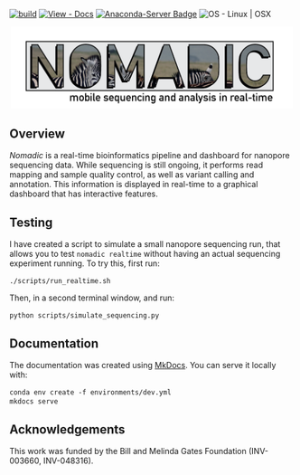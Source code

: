 [![build](https://github.com/JasonAHendry/nomadic/actions/workflows/build.yml/badge.svg)](https://github.com/JasonAHendry/nomadic/actions/workflows/build.yml)
[![View - Docs](https://img.shields.io/badge/View-Docs-blue?logo=materialformkdocs&logoColor=blue)](https://jasonahendry.github.io/nomadic/)
[![Anaconda-Server Badge](https://anaconda.org/bioconda/nomadic/badges/downloads.svg)](https://anaconda.org/bioconda/nomadic)
![OS - Linux | OSX](https://img.shields.io/badge/OS-Linux_|_OSX-informational)
<p align="center"><img src="docs/img/home/nomadic_logo.png" width="500"></p>

## Overview
*Nomadic* is a real-time bioinformatics pipeline and dashboard for nanopore sequencing data. While sequencing is still ongoing, it performs read mapping and sample quality control, as well as variant calling and annotation. This information is displayed in real-time to a graphical dashboard that has interactive features.

## Testing
I have created a script to simulate a small nanopore sequencing run, that allows you to test `nomadic realtime` without having an actual sequencing experiment running. To try this, first run: 

```
./scripts/run_realtime.sh
```

Then, in a second terminal window, and run:
```
python scripts/simulate_sequencing.py
```

## Documentation
The documentation was created using [MkDocs](https://www.mkdocs.org/). You can serve it locally with:

```
conda env create -f environments/dev.yml
mkdocs serve
```

## Acknowledgements
This work was funded by the Bill and Melinda Gates Foundation (INV-003660, INV-048316).




